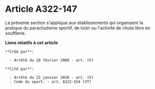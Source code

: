 # Article A322-147

La présente section s'applique aux établissements qui organisent la pratique du parachutisme sportif, de loisir ou l'activité
de chute libre en soufflerie.

**Liens relatifs à cet article**

	**Créé par**:

	  - Arrêté du 28 février 2008 - art. (V)

	**Cité par**:

	  - Arrêté du 22 janvier 2016 - art. (V)
	  - Code du sport. - art. A322-154 (VT)

